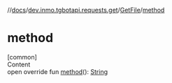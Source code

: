 //[docs](../../../index.md)/[dev.inmo.tgbotapi.requests.get](../index.md)/[GetFile](index.md)/[method](method.md)



# method  
[common]  
Content  
open override fun [method](method.md)(): [String](https://kotlinlang.org/api/latest/jvm/stdlib/kotlin/-string/index.html)  



